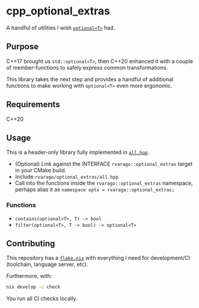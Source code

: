 # cpp_optional_extras

A handful of utilities I wish [`optional<T>`](https://en.cppreference.com/w/cpp/utility/optional) had.

## Purpose

C++17 brought us `std::optional<T>`, then C++20 enhanced it with a couple of member-functions to safely express common transformations.

This library takes the next step and provides a handful of additional functions to make working with `optional<T>` even more ergonomic.

## Requirements

C++20

## Usage

This is a header-only library fully implemented in [`all.hpp`](include/rvarago/optional_extras/all.hpp).

- (Optional) Link against the INTERFACE `rvarago::optional_extras` target in your CMake build.
- Include `rvarago/optional_extras/all.hpp`
- Call into the functions inside the `rvarago::optional_extras` namespace, perhaps alias it as `namespace optx = rvarago::optional_extras;`

### Functions

- `contains(optional<T>, T) -> bool`
- `filter(optional<T>, T -> bool) -> optional<T>`

## Contributing

This repository has a [`flake.nix`](./flake.nix) with everything I need for development/CI (toolchain, language server, etc).

Furthermore, with:

```sh
nix develop -c check
```

You run all CI checks locally.
